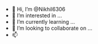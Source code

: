 - 👋 Hi, I’m @Nikhil6306
- 👀 I’m interested in ...
- 🌱 I’m currently learning ...
- 💞️ I’m looking to collaborate on ...
- 📫 

<!---
Nikhil6306/Nikhil6306 is a ✨ special ✨ repository because its `README.md` (this file) appears on your GitHub profile.
You can click the Preview link to take a look at your changes.
--->
